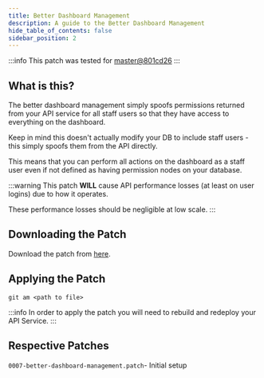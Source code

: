 ```yaml
---
title: Better Dashboard Management
description: A guide to the Better Dashboard Management
hide_table_of_contents: false
sidebar_position: 2
---
```


:::info
This patch was tested for [master@801cd26](https://github.com/ZeppelinBot/Zeppelin/commit/801cd2630b5d75dd3c2d132d13a87cd05da0931a)
:::

## What is this?

The better dashboard management simply spoofs permissions returned from your API service for all staff users so that they have access to everything on the dashboard.

Keep in mind this doesn't actually modify your DB to include staff users - this simply spoofs them from the API directly.

This means that you can perform all actions on the dashboard as a staff user even if not defined as having permission nodes on your database.

:::warning
This patch **WILL** cause API performance losses (at least on user logins) due to how it operates.

These performance losses should be negligible at low scale.
:::

## Downloading the Patch

Download the patch from [here](https://github.com/zeppelinhangar/community-patch/blob/main/patches/0007-better-dashboard-management.patch).

## Applying the Patch

`git am <path to file>`

:::info
In order to apply the patch you will need to rebuild and redeploy your API Service.
:::

## Respective Patches

`0007-better-dashboard-management.patch`- Initial setup
